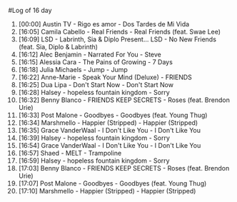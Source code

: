 #Log of 16 day

1. [00:00] Austin TV - Rigo es amor - Dos Tardes de Mi Vida
1. [16:05] Camila Cabello - Real Friends - Real Friends (feat. Swae Lee)
1. [16:09] LSD - Labrinth, Sia & Diplo Present... LSD - No New Friends (feat. Sia, Diplo & Labrinth)
1. [16:12] Alec Benjamin - Narrated For You - Steve
1. [16:15] Alessia Cara - The Pains of Growing - 7 Days
1. [16:18] Julia Michaels - Jump - Jump
1. [16:22] Anne-Marie - Speak Your Mind (Deluxe) - FRIENDS
1. [16:25] Dua Lipa - Don't Start Now - Don't Start Now
1. [16:28] Halsey - hopeless fountain kingdom - Sorry
1. [16:32] Benny Blanco - FRIENDS KEEP SECRETS - Roses (feat. Brendon Urie)
1. [16:33] Post Malone - Goodbyes - Goodbyes (feat. Young Thug)
1. [16:34] Marshmello - Happier (Stripped) - Happier (Stripped)
1. [16:35] Grace VanderWaal - I Don't Like You - I Don't Like You
1. [16:39] Halsey - hopeless fountain kingdom - Sorry
1. [16:54] Grace VanderWaal - I Don't Like You - I Don't Like You
1. [16:57] Shaed - MELT - Trampoline
1. [16:59] Halsey - hopeless fountain kingdom - Sorry
1. [17:03] Benny Blanco - FRIENDS KEEP SECRETS - Roses (feat. Brendon Urie)
1. [17:07] Post Malone - Goodbyes - Goodbyes (feat. Young Thug)
1. [17:10] Marshmello - Happier (Stripped) - Happier (Stripped)
